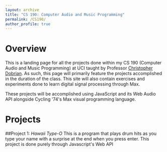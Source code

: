 ```yaml
---
layout: archive
title: "CS 190: Computer Audio and Music Programming"
permalink: /CS190/
author_profile: true
---
```


# Overview
This is a landing page for all the projects done within my CS 190 (Computer Audio and Music Programming) at UCI taught by Professor [Christopher Dobrian](https://dobrian.github.io/cmp/). As such, this page will primarily feature the projects accomplished in the duration of the class. This site will also contain exercises and experiments done to learn digital signal processing through Max.

These projects will be accomplished using JavaScript and its Web Audio API alongside Cycling '74's Max visual programming language.

# Projects

##Project 1: *Hawaii Type-O*
This is a program that plays drum hits as you type your name with a surprise at
the end when you press enter. This project is done purely through Javascript's
Web API 
